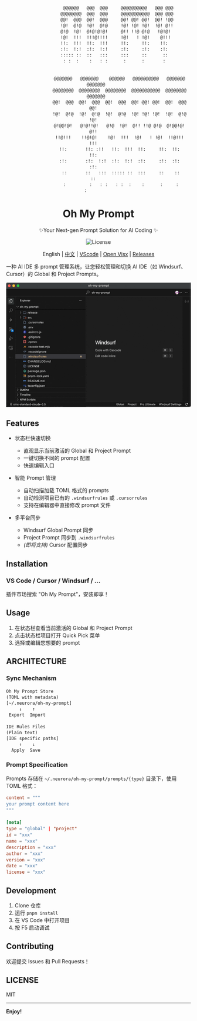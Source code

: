 <div align="center">

```shell
                 @@@@@@   @@@  @@@     @@@@@@@@@@   @@@ @@@  
                @@@@@@@@  @@@  @@@     @@@@@@@@@@@  @@@ @@@  
                @@!  @@@  @@!  @@@     @@! @@! @@!  @@! !@@  
                !@!  @!@  !@!  @!@     !@! !@! !@!  !@! @!!  
                @!@  !@!  @!@!@!@!     @!! !!@ @!@   !@!@!   
                !@!  !!!  !!!@!!!!     !@!   ! !@!    @!!!   
                !!:  !!!  !!:  !!!     !!:     !!:    !!:    
                :!:  !:!  :!:  !:!     :!:     :!:    :!:    
                ::::: ::  ::   :::     :::     ::      ::    
                 : :  :    :   : :      :      :       :     


                @@@@@@@   @@@@@@@    @@@@@@   @@@@@@@@@@   @@@@@@@   @@@@@@@  
                @@@@@@@@  @@@@@@@@  @@@@@@@@  @@@@@@@@@@@  @@@@@@@@  @@@@@@@  
                @@!  @@@  @@!  @@@  @@!  @@@  @@! @@! @@!  @@!  @@@    @@!    
                !@!  @!@  !@!  @!@  !@!  @!@  !@! !@! !@!  !@!  @!@    !@!    
                @!@@!@!   @!@!!@!   @!@  !@!  @!! !!@ @!@  @!@@!@!     @!!    
                !!@!!!    !!@!@!    !@!  !!!  !@!   ! !@!  !!@!!!      !!!    
                !!:       !!: :!!   !!:  !!!  !!:     !!:  !!:         !!:    
                :!:       :!:  !:!  :!:  !:!  :!:     :!:  :!:         :!:    
                 ::       ::   :::  ::::: ::  :::     ::    ::          ::    
                 :         :   : :   : :  :    :      :     :           :          

```

<h1 align="center">Oh My Prompt</h1>

<p align="center">
  ✨Your Next-gen Prompt Solution for AI Coding ✨
</p>

<p align="center">
  <img src="https://img.shields.io/badge/License-MIT-blue.svg?style=flat-square&color=00a8f0" alt="License" />
</p>


English | [中文](./README.zh-CN.md) | [VScode](https://marketplace.visualstudio.com/items?itemName=markshawn2020.oh-my-prompt) | [Open Visx](https://open-vsx.org/extension/markshawn2020/oh-my-prompt) | [Releases](https://github.com/markshawn2020/oh-my-prompt/releases)


</div>



一种 AI IDE 多 prompt 管理系统，让您轻松管理和切换 AI IDE（如 Windsurf、Cursor）的 Global 和 Project Prompts。


![Demo GIF](./assets/demo.gif)


## Features

- 状态栏快速切换
  - 直观显示当前激活的 Global 和 Project Prompt
  - 一键切换不同的 prompt 配置
  - 快速编辑入口

- 智能 Prompt 管理
  - 自动扫描加载 TOML 格式的 prompts
  - 自动检测项目已有的 `.windsurfrules` 或 `.cursorrules`
  - 支持在编辑器中直接修改 prompt 文件

- 多平台同步
  - Windsurf Global Prompt 同步
  - Project Prompt 同步到 `.windsurfrules`
  - *(即将支持)* Cursor 配置同步

## Installation

### VS Code / Cursor / Windsurf / ...

插件市场搜索 "Oh My Prompt"，安装即享！

## Usage

1. 在状态栏查看当前激活的 Global 和 Project Prompt
2. 点击状态栏项目打开 Quick Pick 菜单
3. 选择或编辑您想要的 prompt


## ARCHITECTURE

### Sync Mechanism

```
Oh My Prompt Store        
(TOML with metadata)      
[~/.neurora/oh-my-prompt]
     ↓    ↑               
 Export  Import         

IDE Rules Files
(Plain text)
[IDE specific paths]
     ↑    ↓
  Apply  Save
```

### Prompt Specification

Prompts 存储在 `~/.neurora/oh-my-prompt/prompts/{type}` 目录下，使用 TOML 格式：

```toml
content = """
your prompt content here
"""

[meta]
type = "global" | "project"
id = "xxx"
name = "xxx"
description = "xxx"
author = "xxx"
version = "xxx"
date = "xxx"
license = "xxx"
```

## Development

1. Clone 仓库
2. 运行 `pnpm install`
3. 在 VS Code 中打开项目
4. 按 F5 启动调试

## Contributing

欢迎提交 Issues 和 Pull Requests！

## LICENSE

MIT

---

**Enjoy!**
